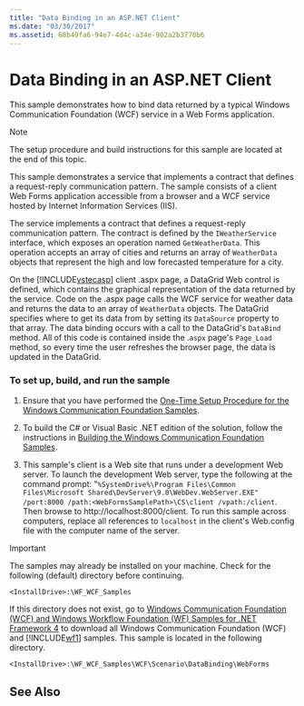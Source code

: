 ```yaml
---
title: "Data Binding in an ASP.NET Client"
ms.date: "03/30/2017"
ms.assetid: 68b49fa6-94e7-4d4c-a34e-902a2b3770b6
---
```

# Data Binding in an ASP.NET Client
This sample demonstrates how to bind data returned by a typical Windows Communication Foundation (WCF) service in a Web Forms application.  
  
> [!NOTE]
>  The setup procedure and build instructions for this sample are located at the end of this topic.  
  
 This sample demonstrates a service that implements a contract that defines a request-reply communication pattern. The sample consists of a client Web Forms application accessible from a browser and a WCF service hosted by Internet Information Services (IIS).  
  
 The service implements a contract that defines a request-reply communication pattern. The contract is defined by the `IWeatherService` interface, which exposes an operation named `GetWeatherData`. This operation accepts an array of cities and returns an array of `WeatherData` objects that represent the high and low forecasted temperature for a city.  
  
 On the [!INCLUDE[vstecasp](../../../../includes/vstecasp-md.md)] client .aspx page, a DataGrid Web control is defined, which contains the graphical representation of the data returned by the service. Code on the .aspx page calls the WCF service for weather data and returns the data to an array of `WeatherData` objects. The DataGrid specifies where to get its data from by setting its `DataSource` property to that array. The data binding occurs with a call to the DataGrid's `DataBind` method. All of this code is contained inside the .`aspx` page's `Page_Load` method, so every time the user refreshes the browser page, the data is updated in the DataGrid.  
  
### To set up, build, and run the sample  
  
1. Ensure that you have performed the [One-Time Setup Procedure for the Windows Communication Foundation Samples](../../../../docs/framework/wcf/samples/one-time-setup-procedure-for-the-wcf-samples.md).  
  
2. To build the C# or Visual Basic .NET edition of the solution, follow the instructions in [Building the Windows Communication Foundation Samples](../../../../docs/framework/wcf/samples/building-the-samples.md).  
  
3. This sample's client is a Web site that runs under a development Web server. To launch the development Web server, type the following at the command prompt: "`%SystemDrive%\Program Files\Common Files\Microsoft Shared\DevServer\9.0\WebDev.WebServer.EXE" /port:8000 /path:<WebFormsSamplePath>\CS\client /vpath:/client`. Then browse to http://localhost:8000/client. To run this sample across computers, replace all references to `localhost` in the client's Web.config file with the computer name of the server.  
  
> [!IMPORTANT]
>  The samples may already be installed on your machine. Check for the following (default) directory before continuing.  
> 
>  `<InstallDrive>:\WF_WCF_Samples`  
> 
>  If this directory does not exist, go to [Windows Communication Foundation (WCF) and Windows Workflow Foundation (WF) Samples for .NET Framework 4](http://go.microsoft.com/fwlink/?LinkId=150780) to download all Windows Communication Foundation (WCF) and [!INCLUDE[wf1](../../../../includes/wf1-md.md)] samples. This sample is located in the following directory.  
> 
>  `<InstallDrive>:\WF_WCF_Samples\WCF\Scenario\DataBinding\WebForms`  
  
## See Also
